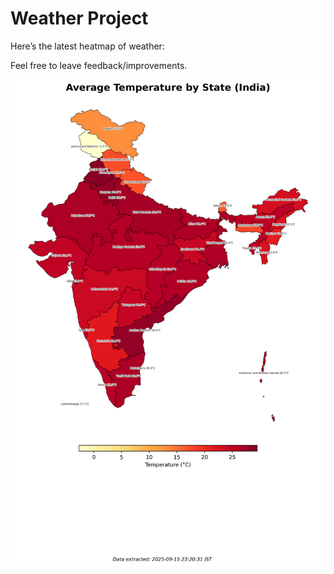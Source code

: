 # Weather Project

Here’s the latest heatmap of weather:

Feel free to leave feedback/improvements.

![India Heatmap](docs/assets/india_heatmap.png?v=C851EA)
